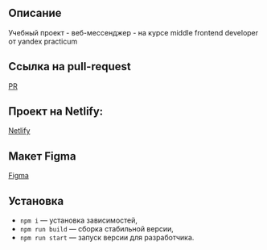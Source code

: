 ## Описание
   
Учебный проект - веб-мессенджер - на курсе middle frontend developer от yandex practicum

## Ссылка на pull-request

[PR](https://github.com/almaz-12/middle.messenger.praktikum.yandex/pull/2)

## Проект на Netlify:

[Netlify](https://tranquil-sprite-2a4d69.netlify.app/)

## Макет Figma 
[Figma](https://www.figma.com/file/DI8nTI3hYHrl9FiFTWuoiK/Messenger-Yandex)

## Установка
    
- `npm i` — установка зависимостей,
- `npm run build` — сборка стабильной версии,
- `npm run start` — запуск версии для разработчика.